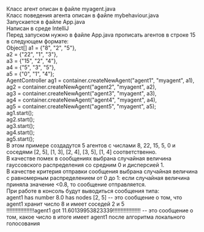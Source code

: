Класс агент описан в файле myagent.java  
Класс поведения агента описан в файле mybehaviour.java  
Запускается в файле App.java  
Написан в среде IntelliJ  
Перед запуском нужно в файле App.java прописать агентов в строке 15 в следующем формате:  
Object[] a1 = {"8", "2", "5"},  
                    a2 = {"22", "1", "3"},  
                    a3 = {"15", "2", "4"},  
                    a4 = {"5", "3", "5"},  
                    a5 = {"0", "1", "4"};  
            AgentController ag1 = container.createNewAgent("agent1", "myagent", a1),  
                    ag2 = container.createNewAgent("agent2", "myagent", a2),  
                    ag3 = container.createNewAgent("agent3", "myagent", a3),  
                    ag4 = container.createNewAgent("agent4", "myagent", a4),  
                    ag5 = container.createNewAgent("agent5", "myagent", a5);  
            ag1.start();  
            ag2.start();  
            ag3.start();  
            ag4.start();  
            ag5.start();  
В этом примере создадутся 5 агентов с числами 8, 22, 15, 5, 0 и соседями [2, 5], [1, 3], [2, 4], [3, 5], [1, 4] соответственно.  
В качестве помех в сообщениях выбрана случайная величина гауссовского распределения со средним 0 и дисперсией 1.  
В качестве критерия отправки сообщения выбрана случайная величина с равномерным распределением от 0 до 1: если случайная величина приняла значение <0.8, то сообщение отправляется.  
При работе в консоль будут выводиться сообщения типа:  
agent1 has number 8.0 has nodes [2, 5] -- это сообщение о том, что agent1 хранит число 8 и имеет соседей 2 и 5  
!!!!!!!!!!!!!!!!!!agent1 got 11.60139953823339!!!!!!!!!!!!!!!!!! -- это сообщение о том, какое число в итоге имеет agent1 после алгоритма локального голосования

